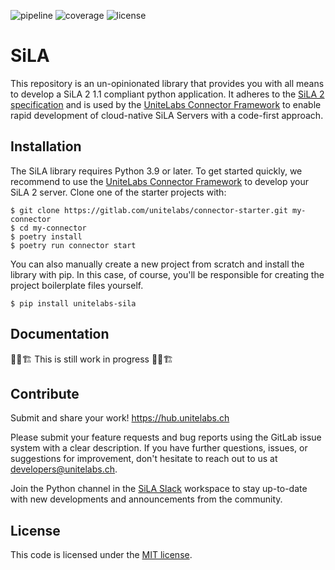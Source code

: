 ![pipeline](https://gitlab.com/unitelabs/integrations/sila2/sila-python/badges/main/pipeline.svg?ignore_skipped=true)
![coverage](https://gitlab.com/unitelabs/integrations/sila2/sila-python/badges/main/coverage.svg?job=test)
![license](https://img.shields.io/gitlab/license/unitelabs/integrations/sila2/sila-python)

# SiLA

This repository is an un-opinionated library that provides you with all means to develop a SiLA 2 1.1 compliant python
application. It adheres to the [SiLA 2 specification](https://sila2.gitlab.io/sila_base/) and is used by the [UniteLabs 
Connector Framework](https://gitlab.com/unitelabs/connector-framework/) to enable rapid development of cloud-native SiLA 
Servers with a code-first approach.

## Installation

The SiLA library requires Python 3.9 or later. To get started quickly, we recommend to use the [UniteLabs Connector
Framework](https://gitlab.com/unitelabs/connector-framework/) to develop your SiLA 2 server. Clone one of the starter
projects with:

```
$ git clone https://gitlab.com/unitelabs/connector-starter.git my-connector
$ cd my-connector
$ poetry install
$ poetry run connector start
```

You can also manually create a new project from scratch and install the library with pip. In this case, of course,
you'll be responsible for creating the project boilerplate files yourself.

```
$ pip install unitelabs-sila
```

## Documentation

🧱🚧🏗️ This is still work in progress 🧱🚧🏗️  

## Contribute

Submit and share your work!
https://hub.unitelabs.ch

Please submit your feature requests and bug reports using the GitLab issue system with a clear description.
If you have further questions, issues, or suggestions for improvement, don't hesitate to reach out to us at
[developers@unitelabs.ch](mailto:developers+sila@unitelabs.ch).

Join the Python channel in the [SiLA Slack](https://sila-standard.org/slack)
workspace to stay up-to-date with new developments and announcements from the community.

## License

This code is licensed under the [MIT license](LICENSE).
